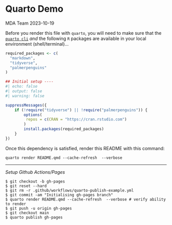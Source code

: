 # Quarto Demo
MDA Team
2023-10-19

Before you render this file with `quarto`, you will need to make sure
that the [`quarto cli`](https://quarto.org/docs/get-started/) *and* the
following `R` packages are available in your local environment
(shell/terminal)…

``` r
required_packages <- c(
  "markdown",
  "tidyverse",
  "palmerpenguins"
)
```

``` r
## Initial setup ----
#| echo: false
#| output: false
#| warning: false

suppressMessages({
    if (!require("tidyverse") || !require("palmerpenguins")) {
        options(
         repos = c(CRAN = "https://cran.rstudio.com")
        )
        install.packages(required_packages)
    }
})
```

Once this dependency is satisfied, render this README with this command:

    quarto render README.qmd --cache-refresh  --verbose

------------------------------------------------------------------------

*Setup Github Actions/Pages*

    $ git checkout -b gh-pages
    $ git reset --hard
    $ git rm -r .github/workflows/quarto-publish-example.yml
    $ git commit -am "Initialising gh-pages branch"
    $ quarto render README.qmd --cache-refresh  --verbose # verify ability to render
    $ git push -u origin gh-pages
    $ git checkout main
    $ quarto publish gh-pages
